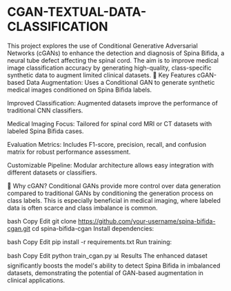 # CGAN-TEXTUAL-DATA-CLASSIFICATION
This project explores the use of Conditional Generative Adversarial Networks (cGANs) to enhance the detection and diagnosis of Spina Bifida, a neural tube defect affecting the spinal cord. The aim is to improve medical image classification accuracy by generating high-quality, class-specific synthetic data to augment limited clinical datasets.
🔬 Key Features
cGAN-based Data Augmentation: Uses a Conditional GAN to generate synthetic medical images conditioned on Spina Bifida labels.

Improved Classification: Augmented datasets improve the performance of traditional CNN classifiers.

Medical Imaging Focus: Tailored for spinal cord MRI or CT datasets with labeled Spina Bifida cases.

Evaluation Metrics: Includes F1-score, precision, recall, and confusion matrix for robust performance assessment.

Customizable Pipeline: Modular architecture allows easy integration with different datasets or classifiers.

🧠 Why cGAN?
Conditional GANs provide more control over data generation compared to traditional GANs by conditioning the generation process on class labels. This is especially beneficial in medical imaging, where labeled data is often scarce and class imbalance is common.

bash
Copy
Edit
git clone https://github.com/your-username/spina-bifida-cgan.git
cd spina-bifida-cgan
Install dependencies:

bash
Copy
Edit
pip install -r requirements.txt
Run training:

bash
Copy
Edit
python train_cgan.py
📊 Results
The enhanced dataset significantly boosts the model's ability to detect Spina Bifida in imbalanced datasets, demonstrating the potential of GAN-based augmentation in clinical applications.



